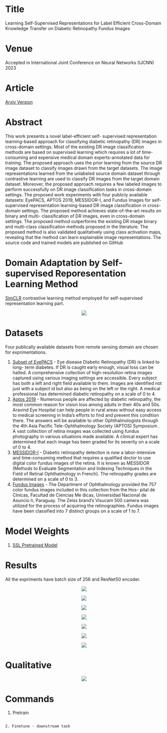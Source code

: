 # Title

Learning Self-Supervised Representations for Label Efficient Cross-Domain Knowledge Transfer on Diabetic Retinopathy Fundus Images

# Venue

Accepted in International Joint Conference on Neural Networks (IJCNN) 2023


# Article

[Arxiv Version]()


# Abstract

This work presents a novel label-efficient self- supervised representation learning-based approach for classifying diabetic retinopathy (DR) images in cross-domain settings. Most of the existing DR image classification methods are based on supervised learning which requires a lot of time-consuming and expensive medical domain experts-annotated data for training. The proposed approach uses the prior learning from the source DR image dataset to classify images drawn from the target datasets. The image representations learned from the unlabeled source domain dataset through contrastive learning are used to classify DR images from the target domain dataset. Moreover, the proposed approach requires a few labeled images to perform successfully on DR image classification tasks in cross-domain settings. The proposed work experiments with four publicly available datasets: EyePACS, APTOS 2019, MESSIDOR-I, and Fundus Images for self-supervised representation learning-based DR image classification in cross-domain settings. The proposed method achieves state-of-the-art results on binary and multi- classification of DR images, even in cross-domain settings. The proposed method outperforms the existing DR image binary and multi-class classification methods proposed in the literature. The proposed method is also validated qualitatively using class activation maps, revealing that the method can learn explainable image representations. The source code and trained models are published on GitHub

# Domain Adaptation by Self-supervised Reporesentation Learning Method
[SimCLR](http://proceedings.mlr.press/v119/chen20j.html) contrastive learning method employed for self-supervised representation learning part.
<p align="center">
  <img src="[[https://github.com/muskaan712/figures/DR_Arch.png](https://github.com/prakashchhipa/Learning-Self-Supervised-Representations-for-Label-Efficient-Cross-Domain-Knowledge-Transfer-on-DRF/blob/main/figures/DR_Arch.png)](https://github.com/prakashchhipa/Learning-Self-Supervised-Representations-for-Label-Efficient-Cross-Domain-Knowledge-Transfer-on-DRF/blob/main/figures/DR_Arch.png)">
</p>

# Datasets
Four publically available datasets from remote sensing domain are chosen for exprimentations.

1. [Subset of EyePACS](http://www.lmars.whu.edu.cn/prof_web/zhongyanfei/e-code.html) - Eye disease Diabetic Retinopathy (DR) is linked to long- term diabetes. If DR is caught early enough, visual loss can be halted. A comprehensive collection of high-resolution retina images captured using various imaging settings are accessible. Every subject has both a left and right field available to them. Images are identified not just with a subject id but also as being on the left or the right. A medical professional has determined diabetic retinopathy on a scale of 0 to 4.
2. [Aptos 2019](http://www.lmars.whu.edu.cn/prof_web/zhongyanfei/e-code.html) - Numerous people are affected by diabetic retinopathy, the most common reason for vision loss among adults in their 40s and 50s. Aravind Eye Hospital can help people in rural areas without easy access to medical screening in India’s efforts to find and prevent this condition there. The answers will be available to other Ophthalmologists through the 4th Asia Pacific Tele-Ophthalmology Society (APTOS) Symposium . A vast collection of retina images was collected using fundus photography in various situations made available. A clinical expert has determined that each image has been graded for its severity on a scale of 0 to 4.
3. [MESSIDOR-I](http://weegee.vision.ucmerced.edu/datasets/landuse.html) - Diabetic retinopathy detection is now a labor-intensive and time-consuming method that requires a qualified doctor to use digital color fundus images of the retina. It is known as MESSIDOR (Methods to Evaluate Segmentation and Indexing Techniques in the Field of Retinal Ophthalmology in French). The retinopathy grades are determined on a scale of 0 to 3.
4. [Fundus Images](https://data.mendeley.com/datasets/7j9bv9vwsx/2) - The Department of Ophthalmology provided the 757 color fundus images included in this collection from the Hos- pital de Clnicas, Facultad de Ciencias Me ́dicas, Universidad Nacional de Asuncio ́n, Paraguay. The Zeiss brand’s Visucam 500 camera was utilized for the process of acquiring the retinographies. Fundus images have been classified into 7 distinct groups on a scale of 1 to 7.

# Model Weights

1. [SSL Pretrained Model](https://github.com/prakashchhipa/Learning-Self-Supervised-Representations-for-Label-Efficient-Cross-Domain-Knowledge-Transfer-on-DRF/blob/main/Pretext_Checkpoints/pretext%20chkpt)

# Results
All the expriments have batch size of 256 and ResNet50 encoder.
<p align="center">
  <img src="results/DR_1.png">
</p>

<p align="center">
  <img src="results/DR_2.png">
</p>

<p align="center">
  <img src="results/DR_3.png">
</p>
<p align="center">
  <img src="results/DR_4.png">
</p>

<p align="center">
  <img src="results/DR_5.png">
</p>

<p align="center">
  <img src="results/DR_6.png">
</p>

<p align="center">
  <img src="results/DR_7.png">
</p>

# Qualitative
<p align="center">
  <img  src="results/DR_8.png">
</p>


  
# Commands

1. Pretrain

``````

2. Finetune - downstream task

``````
